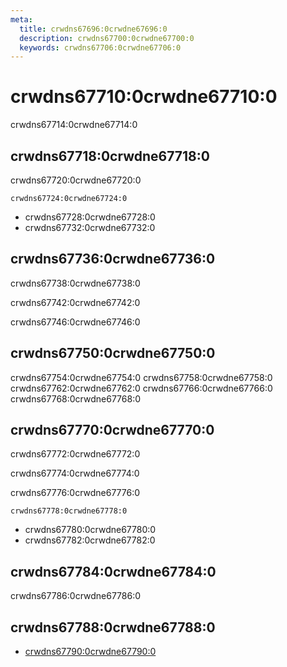 ```yaml
---
meta:
  title: crwdns67696:0crwdne67696:0
  description: crwdns67700:0crwdne67700:0
  keywords: crwdns67706:0crwdne67706:0
---
```


# crwdns67710:0crwdne67710:0
crwdns67714:0crwdne67714:0

<entry-ad />

## crwdns67718:0crwdne67718:0
crwdns67720:0crwdne67720:0

`crwdns67724:0crwdne67724:0`
- crwdns67728:0crwdne67728:0
- crwdns67732:0crwdne67732:0


## crwdns67736:0crwdne67736:0
crwdns67738:0crwdne67738:0

  crwdns67742:0crwdne67742:0

  crwdns67746:0crwdne67746:0

## crwdns67750:0crwdne67750:0
crwdns67754:0crwdne67754:0
<alert type="success">crwdns67758:0crwdne67758:0</alert>
<alert type="info">crwdns67762:0crwdne67762:0</alert>
<alert type="warning">crwdns67766:0crwdne67766:0</alert>
<alert type="error">crwdns67768:0crwdne67768:0</alert>

## crwdns67770:0crwdne67770:0
crwdns67772:0crwdne67772:0

  crwdns67774:0crwdne67774:0

  crwdns67776:0crwdne67776:0

  `crwdns67778:0crwdne67778:0`
  - crwdns67780:0crwdne67780:0
  - crwdns67782:0crwdne67782:0

## crwdns67784:0crwdne67784:0
crwdns67786:0crwdne67786:0

## crwdns67788:0crwdne67788:0
  - [crwdns67790:0crwdne67790:0]()

<backmatter />
